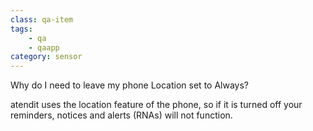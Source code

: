 ```yaml
---
class: qa-item
tags: 
    - qa
    - qaapp
category: sensor
---
```


Why do I need to leave my phone Location set to Always?  

atendit uses the location feature of the phone, so if it is turned off your reminders, notices and alerts (RNAs) will not function.
